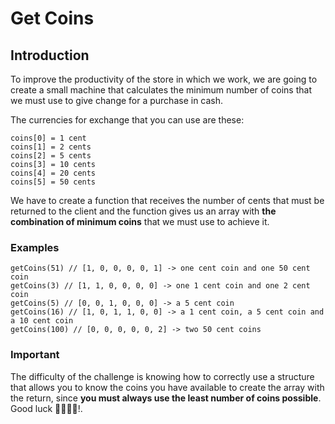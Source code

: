 

# Get Coins
## Introduction
To improve the productivity of the store in which we work, we are going to create a small machine that calculates the minimum number of coins that we must use to give change for a purchase in cash.

The currencies for exchange that you can use are these:

```
coins[0] = 1 cent
coins[1] = 2 cents
coins[2] = 5 cents
coins[3] = 10 cents
coins[4] = 20 cents
coins[5] = 50 cents
```

We have to create a function that receives the number of cents that must be returned to the client and the function gives us an array with **the combination of minimum coins** that we must use to achieve it.

### Examples

```
getCoins(51) // [1, 0, 0, 0, 0, 1] -> one cent coin and one 50 cent coin
getCoins(3) // [1, 1, 0, 0, 0, 0] -> one 1 cent coin and one 2 cent coin
getCoins(5) // [0, 0, 1, 0, 0, 0] -> a 5 cent coin
getCoins(16) // [1, 0, 1, 1, 0, 0] -> a 1 cent coin, a 5 cent coin and a 10 cent coin
getCoins(100) // [0, 0, 0, 0, 0, 2] -> two 50 cent coins
```

### Important
The difficulty of the challenge is knowing how to correctly use a structure that allows you to know the coins you have available to create the array with the return, since **you must always use the least number of coins possible**. Good luck 👩‍💻👨‍💻!.